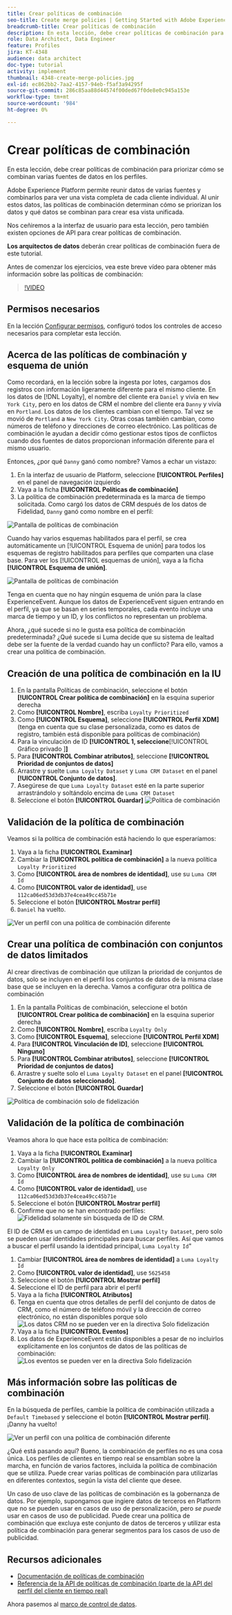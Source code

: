```yaml
---
title: Crear políticas de combinación
seo-title: Create merge policies | Getting Started with Adobe Experience Platform for Data Architects and Data Engineers
breadcrumb-title: Crear políticas de combinación
description: En esta lección, debe crear políticas de combinación para determinar cómo se combinan los datos en los perfiles.
role: Data Architect, Data Engineer
feature: Profiles
jira: KT-4348
audience: data architect
doc-type: tutorial
activity: implement
thumbnail: 4348-create-merge-policies.jpg
exl-id: ec862bb2-7aa2-4157-94eb-f5af3a94295f
source-git-commit: 286c85aa88d44574f00ded67f0de8e0c945a153e
workflow-type: tm+mt
source-wordcount: '984'
ht-degree: 0%

---
```


# Crear políticas de combinación

<!--20 min-->

En esta lección, debe crear políticas de combinación para priorizar cómo se combinan varias fuentes de datos en los perfiles.

Adobe Experience Platform permite reunir datos de varias fuentes y combinarlos para ver una vista completa de cada cliente individual. Al unir estos datos, las políticas de combinación determinan cómo se priorizan los datos y qué datos se combinan para crear esa vista unificada.

Nos ceñiremos a la interfaz de usuario para esta lección, pero también existen opciones de API para crear políticas de combinación.

**Los arquitectos de datos** deberán crear políticas de combinación fuera de este tutorial.

Antes de comenzar los ejercicios, vea este breve vídeo para obtener más información sobre las políticas de combinación:
>[!VIDEO](https://video.tv.adobe.com/v/330433?learn=on&enablevpops)

## Permisos necesarios

En la lección [Configurar permisos](configure-permissions.md), configuró todos los controles de acceso necesarios para completar esta lección.

<!--* Permission items **[!UICONTROL Profile Management]** > **[!UICONTROL View Merge Policies]** and **[!UICONTROL Manage Merge Policies]**
* Permission item **[!UICONTROL Profile Management]** > **[!UICONTROL View Profiles]** and **[!UICONTROL Manage Profiles]**
* Permission item **[!UICONTROL Sandboxes]** > `Luma Tutorial`
* User-role access to the `Luma Tutorial Platform` product profile
-->

## Acerca de las políticas de combinación y esquema de unión

Como recordará, en la lección sobre la ingesta por lotes, cargamos dos registros con información ligeramente diferente para el mismo cliente. En los datos de [!DNL Loyalty], el nombre del cliente era `Daniel` y vivía en `New York City`, pero en los datos de CRM el nombre del cliente era `Danny` y vivía en `Portland`. Los datos de los clientes cambian con el tiempo. Tal vez se movió de `Portland` a `New York City`. Otras cosas también cambian, como números de teléfono y direcciones de correo electrónico. Las políticas de combinación le ayudan a decidir cómo gestionar estos tipos de conflictos cuando dos fuentes de datos proporcionan información diferente para el mismo usuario.

Entonces, ¿por qué `Danny` ganó como nombre? Vamos a echar un vistazo:

1. En la interfaz de usuario de Platform, seleccione **[!UICONTROL Perfiles]** en el panel de navegación izquierdo
1. Vaya a la ficha **[!UICONTROL Políticas de combinación]**
1. La política de combinación predeterminada es la marca de tiempo solicitada. Como cargó los datos de CRM después de los datos de Fidelidad, `Danny` ganó como nombre en el perfil:

![Pantalla de políticas de combinación](assets/mergepolicies-default.png)

Cuando hay varios esquemas habilitados para el perfil, se crea automáticamente un [!UICONTROL Esquema de unión] para todos los esquemas de registro habilitados para perfiles que comparten una clase base. Para ver los [!UICONTROL esquemas de unión], vaya a la ficha **[!UICONTROL Esquema de unión]**.

![Pantalla de políticas de combinación](assets/mergepolicies-unionSchema.png)

Tenga en cuenta que no hay ningún esquema de unión para la clase ExperienceEvent. Aunque los datos de ExperienceEvent siguen entrando en el perfil, ya que se basan en series temporales, cada evento incluye una marca de tiempo y un ID, y los conflictos no representan un problema.

Ahora, ¿qué sucede si no le gusta esa política de combinación predeterminada? ¿Qué sucede si Luma decide que su sistema de lealtad debe ser la fuente de la verdad cuando hay un conflicto? Para ello, vamos a crear una política de combinación.

## Creación de una política de combinación en la IU

1. En la pantalla Políticas de combinación, seleccione el botón **[!UICONTROL Crear política de combinación]** en la esquina superior derecha
1. Como **[!UICONTROL Nombre]**, escriba `Loyalty Prioritized`
1. Como **[!UICONTROL Esquema]**, seleccione **[!UICONTROL Perfil XDM]** (tenga en cuenta que su clase personalizada, como es datos de registro, también está disponible para políticas de combinación)
1. Para la vinculación de ID **[!UICONTROL 1, seleccione**&#x200B;[!UICONTROL &#x200B; Gráfico privado &#x200B;]&#x200B;**]**
1. Para **[!UICONTROL Combinar atributos]**, seleccione **[!UICONTROL Prioridad de conjuntos de datos]**
1. Arrastre y suelte `Luma Loyalty Dataset` y `Luma CRM Dataset` en el panel **[!UICONTROL Conjunto de datos]**.
1. Asegúrese de que `Luma Loyalty Dataset` esté en la parte superior arrastrándolo y soltándolo encima de `Luma CRM Dataset`
1. Seleccione el botón **[!UICONTROL Guardar]**
   <!--do i need to explain Private Graph? Is that GA?-->
   ![Política de combinación](assets/mergepolicies-newPolicy.png)

## Validación de la política de combinación

Veamos si la política de combinación está haciendo lo que esperaríamos:

1. Vaya a la ficha **[!UICONTROL Examinar]**
1. Cambiar la **[!UICONTROL política de combinación]** a la nueva política `Loyalty Prioritized`
1. Como **[!UICONTROL área de nombres de identidad]**, use su `Luma CRM Id`
1. Como **[!UICONTROL valor de identidad]**, use `112ca06ed53d3db37e4cea49cc45b71e`
1. Seleccione el botón **[!UICONTROL Mostrar perfil]**
1. `Daniel` ha vuelto.

![Ver un perfil con una política de combinación diferente](assets/mergepolicies-lookupProfileWithMergePolicy.png)

## Crear una política de combinación con conjuntos de datos limitados

Al crear directivas de combinación que utilizan la prioridad de conjuntos de datos, solo se incluyen en el perfil los conjuntos de datos de la misma clase base que se incluyen en la derecha. Vamos a configurar otra política de combinación

1. En la pantalla Políticas de combinación, seleccione el botón **[!UICONTROL Crear política de combinación]** en la esquina superior derecha
1. Como **[!UICONTROL Nombre]**, escriba `Loyalty Only`
1. Como **[!UICONTROL Esquema]**, seleccione **[!UICONTROL Perfil XDM]**
1. Para **[!UICONTROL Vinculación de ID]**, seleccione **[!UICONTROL Ninguno]**
1. Para **[!UICONTROL Combinar atributos]**, seleccione **[!UICONTROL Prioridad de conjuntos de datos]**
1. Arrastre y suelte solo el `Luma Loyalty Dataset` en el panel **[!UICONTROL Conjunto de datos seleccionado]**.
1. Seleccione el botón **[!UICONTROL Guardar]**

![Política de combinación solo de fidelización](assets/mergepolicies-loyaltyOnly.png)

## Validación de la política de combinación

Veamos ahora lo que hace esta política de combinación:

1. Vaya a la ficha **[!UICONTROL Examinar]**
1. Cambiar la **[!UICONTROL política de combinación]** a la nueva política `Loyalty Only`
1. Como **[!UICONTROL área de nombres de identidad]**, use su `Luma CRM Id`
1. Como **[!UICONTROL valor de identidad]**, use `112ca06ed53d3db37e4cea49cc45b71e`
1. Seleccione el botón **[!UICONTROL Mostrar perfil]**
1. Confirme que no se han encontrado perfiles:
   ![Fidelidad solamente sin búsqueda de ID de CRM.](assets/mergepolicies-loyaltyOnly-noCrmLookup.png)

El ID de CRM es un campo de identidad en `Luma Loyalty Dataset`, pero solo se pueden usar identidades principales para buscar perfiles. Así que vamos a buscar el perfil usando la identidad principal, `Luma Loyalty Id`&quot;

1. Cambiar **[!UICONTROL área de nombres de identidad]** a `Luma Loyalty Id`
1. Como **[!UICONTROL valor de identidad]**, use `5625458`
1. Seleccione el botón **[!UICONTROL Mostrar perfil]**
1. Seleccione el ID de perfil para abrir el perfil
1. Vaya a la ficha **[!UICONTROL Atributos]**
1. Tenga en cuenta que otros detalles de perfil del conjunto de datos de CRM, como el número de teléfono móvil y la dirección de correo electrónico, no están disponibles porque solo
   ![Los datos CRM no se pueden ver en la directiva Solo fidelización](assets/mergepolicies-loyaltyOnly-attributes.png)
1. Vaya a la ficha **[!UICONTROL Eventos]**
1. Los datos de ExperienceEvent están disponibles a pesar de no incluirlos explícitamente en los conjuntos de datos de las políticas de combinación:
   ![Los eventos se pueden ver en la directiva Solo fidelización](assets/mergepolicies-loyaltyOnly-events.png)

## Más información sobre las políticas de combinación

En la búsqueda de perfiles, cambie la política de combinación utilizada a `Default Timebased` y seleccione el botón **[!UICONTROL Mostrar perfil]**. ¡Danny ha vuelto!

![Ver un perfil con una política de combinación diferente](assets/mergepolicies-backToDanny.png)

¿Qué está pasando aquí? Bueno, la combinación de perfiles no es una cosa única. Los perfiles de clientes en tiempo real se ensamblan sobre la marcha, en función de varios factores, incluida la política de combinación que se utiliza. Puede crear varias políticas de combinación para utilizarlas en diferentes contextos, según la vista del cliente que desee.

Un caso de uso clave de las políticas de combinación es la gobernanza de datos. Por ejemplo, supongamos que ingiere datos de terceros en Platform que no se pueden usar en casos de uso de personalización, pero _se puede_ usar en casos de uso de publicidad. Puede crear una política de combinación que excluya este conjunto de datos de terceros y utilizar esta política de combinación para generar segmentos para los casos de uso de publicidad.

## Recursos adicionales

* [Documentación de políticas de combinación](https://experienceleague.adobe.com/docs/experience-platform/profile/merge-policies/overview.html)
* [Referencia de la API de políticas de combinación (parte de la API del perfil del cliente en tiempo real)](https://www.adobe.io/experience-platform-apis/references/profile/#tag/Merge-policies)

Ahora pasemos al [marco de control de datos](apply-data-governance-framework.md).
